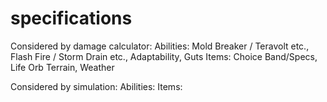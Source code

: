 # specifications

Considered by damage calculator:
Abilities: Mold Breaker / Teravolt etc., Flash Fire / Storm Drain etc., Adaptability, Guts
Items: Choice Band/Specs, Life Orb
Terrain, Weather

Considered by simulation:
Abilities:
Items:
